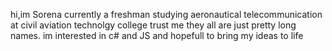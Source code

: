 hi,im Sorena currently a freshman studying aeronautical telecommunication at civil aviation technolgy college
trust me they all are just pretty long names.
im interested in c# and JS and hopefull to bring my ideas to life


